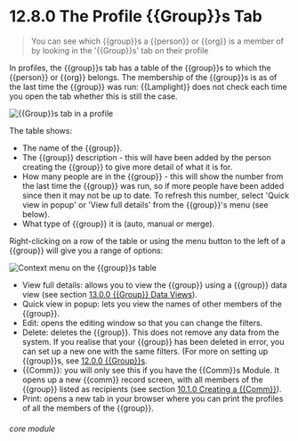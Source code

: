 # 12.8.0 <i class="fa fa-users"></i> The Profile {{Group}}s Tab

> You can see which {{group}}s a {{person}} or {{org}} is a member of by looking in the '{{Group}}s' tab on their profile



In profiles, the {{group}}s tab has a table of the {{group}}s to which the {{person}} or {{org}} belongs.  The membership of the {{group}}s is as of the last time the {{group}} was run: {{Lamplight}} does not check each time you open the tab whether this is still the case. 

![{{Group}}s tab in a profile](51a.png)

The table shows:
- The name of the {{group}}.
- The {{group}} description - this will have been added by the person creating the {{group}} to give more detail of what it is for.
- How many people are in the {{group}} - this will show the number from the last time the {{group}} was run, so if more people have been added since then it may not be up to date. To refresh this number, select 'Quick view in popup' or 'View full details' from the {{group}}'s menu (see below).
- What type of {{group}} it is (auto, manual or merge).

Right-clicking on a row of the table or using the menu button to the left of a {{group}} will give you a range of options:

![Context menu on the {{group}}s table](51b.png)

- View full details: allows you to view the {{group}} using a {{group}} data view (see section [13.0.0 {{Group}} Data Views](/help/index/p/13.0.0)).
 - Quick view in popup: lets you view the names of other members of the {{group}}.
 - Edit: opens the editing window so that you can change the filters.
 - Delete: deletes the {{group}}. This does not remove any data from the system. If you realise that your {{group}} has been deleted in error, you can set up a new one with the same filters. (For more on setting up {{group}}s, see [12.0.0 {{Group}}s](/help/index/p/12.0.0).
 - {{Comm}}: you will only see this if you have the {{Comm}}s Module. It opens up a new {{comm}} record screen, with all members of the {{group}} listed as recipients (see section [10.1.0 Creating a {{Comm}}](/help/index/p/10.1.0)). 
 - Print: opens a new tab in your browser where you can print the profiles of all the members of the {{group}}.


###### core module

